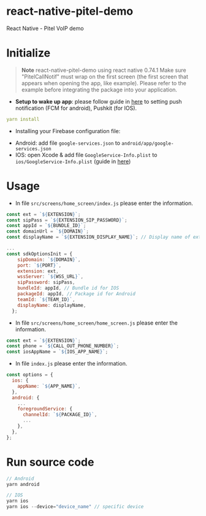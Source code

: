 # react-native-pitel-demo

React Native - Pitel VoIP demo

# Initialize

> **Note**
> react-native-pitel-demo using react native 0.74.1
> Make sure "PitelCallNotif" must wrap on the first screen (the first screen that appears when opening the app, like example).
> Please refer to the example before integrating the package into your application.

- **Setup to wake up app**: please follow guide in [here](https://https://github.com/tel4vn-team/react-native-pitel-voip/blob/main/docs/PUSH_NOTIF.md) to setting push notification (FCM for android), Pushkit (for IOS).

```yaml
yarn install
```

- Installing your Firebase configuration file:

* Android: add file `google-services.json` to `android/app/google-services.json`
* IOS: open Xcode & add file `GoogleService-Info.plist` to `ios/GoogleService-Info.plist` (guide in [here](https://github.com/tel4vn-team/react-native-pitel-voip/blob/main/PUSH_NOTIF.md))

# Usage

- In file `src/screens/home_screen/index.js` please enter the information.

```js
const ext = `${EXTENSION}`;
const sipPass = `${EXTENSION_SIP_PASSWORD}`;
const appId = `${BUNDLE_ID}`;
const domainUrl = `${DOMAIN}`;
const displayName = `${EXTENSION_DISPLAY_NAME}`; // Display name of extension when incoming/outgoing call.

...
const sdkOptionsInit = {
    sipDomain: `${DOMAIN}`,
    port: `${PORT}`,
    extension: ext,
    wssServer: `${WSS_URL}`,
    sipPassword: sipPass,
    bundleId: appId, // Bundle id for IOS
    packageId: appId, // Package id for Android
    teamId: `${TEAM_ID}`,
    displayName: displayName,
  };
```

- In file `src/screens/home_screen/home_screen.js` please enter the information.

```js
const ext = `${EXTENSION}`;
const phone = `${CALL_OUT_PHONE_NUMBER}`;
const iosAppName = `${IOS_APP_NAME}`;
```

- In file `index.js` please enter the information.

```js
const options = {
  ios: {
    appName: `${APP_NAME}`,
  },
  android: {
    ...
    foregroundService: {
      channelId: `${PACKAGE_ID}`,
      ...
    },
  },
};
```

# Run source code

```js
// Android
yarn android

// IOS
yarn ios
yarn ios --device="device_name" // specific device
```
